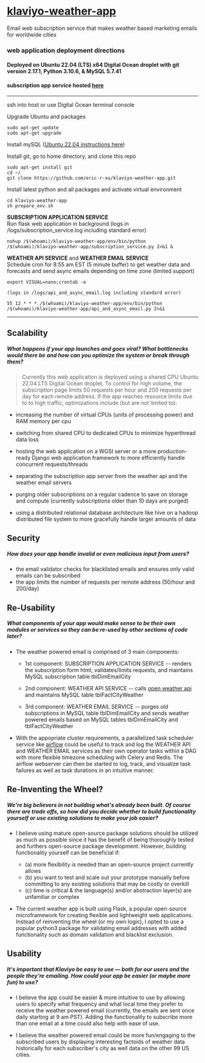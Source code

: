 # [klaviyo-weather-app](https://www.klaviyo.com/)
Email web subscription service that makes weather based marketing emails for worldwide cities 

### web application deployment directions
#### Deployed on Ubuntu 22.04 (LTS) x64 Digital Ocean droplet with git version 2.17.1, Python 3.10.6, & MySQL 5.7.41 
#### subscription app service hosted [here](https://app.ericrxu.com/klaviyo)

- - - - 

ssh into host or use Digital Ocean terminal console


Upgrade Ubuntu and packages

    sudo apt-get update
    sudo apt-get upgrade

Install mySQL ([Ubuntu 22.04 instructions here](https://www.digitalocean.com/community/tutorials/how-to-install-mysql-on-ubuntu-22-04))

Install git, go to home directory, and clone this repo

    sudo apt-get install git
    cd ~/
    git clone https://github.com/eric-r-xu/klaviyo-weather-app.git
    
Install latest python and all packages and activate virtual environment
    
    cd klaviyo-weather-app
    sh prepare_env.sh

**SUBSCRIPTION APPLICATION SERVICE**<br>
Run flask web application in background (logs in /logs/subscription_service.log including standard error)

    nohup /$(whoami)/klaviyo-weather-app/env/bin/python /$(whoami)/klaviyo-weather-app/subscription_service.py 2>&1 &
    
**WEATHER API SERVICE** and **WEATHER EMAIL SERVICE**<br>
Schedule cron for 8:55 am EST (5 minute buffer) to get weather data and forecasts and send async emails depending on time zone (limited support) 

    export VISUAL=nano;crontab -e
    
    (logs in /logs/api_and_async_email.log including standard error)
    
    55 12 * * * /$(whoami)/klaviyo-weather-app/env/bin/python /$(whoami)/klaviyo-weather-app/api_and_async_email.py 2>&1




-----------------------------------------------------------------------------------------------------------------------------

## Scalability 
##### What happens if your app launches and goes viral? What bottlenecks would there be and how can you optimize the system or break through them?

>Currently this web application is deployed using a shared CPU Ubuntu 22.04 LTS Digital Ocean droplet.  To control for high volume, the subscription page limits 50 requests per hour and 200 requests per day for each remote address.  If the app reaches resource limits due to to high traffic, optimizations include (but are not limited to):

-  increasing the number of virtual CPUs (units of processing power) and RAM memory per cpu

- switching from shared CPU to dedicated CPUs to minimize hyperthread data loss

- hosting the web application on a WGSI server or a more production-ready Django web application framework to more efficiently handle concurrent requests/threads

- separating the subscription app server from the weather api and the weather email servers

- purging older subscriptions on a regular cadence to save on storage and compute (currently subscriptions older than 10 days are purged)

- using a distributed relational database architecture like hive on a hadoop distributed file system to more gracefully handle larger amounts of data



## Security 
##### How does your app handle invalid or even malicious input from users?

- the email validator checks for blacklisted emails and ensures only valid emails can be subscribed
- the app limits the number of requests per remote address (50/hour and 200/day)

## Re-Usability 
##### What components of your app would make sense to be their own modules or services so they can be re-used by other sections of code later?

- The weather powered email is comprised of 3 main components: 

  - 1st component: SUBSCRIPTION APPLICATION SERVICE -- renders the subscription form html, validates/limits requests, and maintains MySQL subscription table tblDimEmailCity

  - 2nd component: WEATHER API SERVICE -- calls [open weather api]([https://www.weatherbit.io/api](https://openweathermap.org/api)) and maintains MySQL table tblFactCityWeather

  - 3rd component: WEATHER EMAIL SERVICE -- purges old subscriptions in MySQL table tblDimEmailCity and sends weather powered emails based on MySQL tables tblDimEmailCity and tblFactCityWeather

- With the appopriate cluster requirements, a parallelized task scheduler service like [airflow](https://airflow.apache.org/) could be useful to track and log the WEATHER API and WEATHER EMAIL services as their own operator tasks within a DAG with more flexible timezone scheduling with Celery and Redis.  The airflow webserver can then be started to log, track, and visualize task failures as well as task durations in an intuitive manner.  

## Re-Inventing the Wheel? 
##### We're big believers in not building what's already been built. Of course there are trade offs, so how did you decide whether to build functionality yourself or use existing solutions to make your job easier?

- I believe using mature open-source package solutions should be utilized as much as possible since it has the benefit of being thoroughly tested and furthers open-source package development.  However, building functionality yourself can be beneficial if:

  - (a) more flexibility is needed than an open-source project currently allows 
  - (b) you want to test and scale out your prototype manually before committing to any existing solutions that may be costly or overkill
  - (c) time is critical & the language(s) and/or abstraction layer(s) are unfamiliar or complex

- The current weather app is built using Flask, a popular open-source microframework for creating flexible and lightweight web applications.  Instead of reinventing the wheel (or my own logic), I opted to use a popular python3 package for validating email addresses with added functionality such as domain validation and blacklist exclusion.


## Usability 
##### It's important that Klaviyo be easy to use — both for our users and the people they're emailing. How could your app be easier (or maybe more fun) to use?

- I believe the app could be easier & more intuitive to use by allowing users to specify what frequency and what local time they prefer to receive the weather powered email (currently, the emails are sent once daily starting at 9 am PST).  Adding the functionality to subscribe more than one email at a time could also help with ease of use.


- I believe the weather powered email could be more fun/engaging to the subscribed users by displaying interesting factoids of weather data historically for each subscriber's city as well data on the other 99 US cities.  
